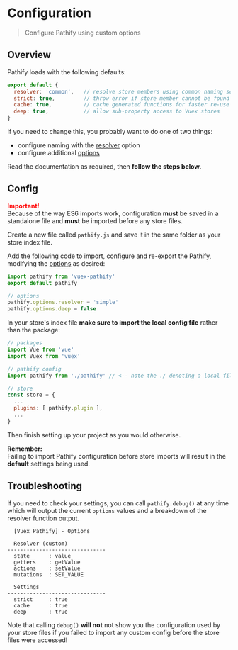 # Configuration

> Configure Pathify using custom options

## Overview

Pathify loads with the following defaults:


```js
export default {
  resolver: 'common',   // resolve store members using common naming scheme
  strict: true,         // throw error if store member cannot be found
  cache: true,          // cache generated functions for faster re-use
  deep: true,           // allow sub-property access to Vuex stores
}
```

If you need to change this, you probably want to do one of two things:

- configure naming with the [resolver](/guide/resolvers) option
- configure additional [options](/guide/options)

Read the documentation as required, then **follow the steps below**.
 
## Config

<p class="tip">
    <strong style="color:red">Important!</strong><br>
    Because of the way ES6 imports work, configuration <strong>must</strong> be saved in a standalone file and <strong>must</strong> be imported before any store files.
</p>

Create a new file called `pathify.js` and save it in the same folder as your store index file.

Add the following code to import, configure and re-export the Pathify, modifying the [options](/guide/options) as desired:

```js
import pathify from 'vuex-pathify'
export default pathify

// options
pathify.options.resolver = 'simple'
pathify.options.deep = false
```

In your store's index file **make sure to import the local config file** rather than the package:

```js
// packages
import Vue from 'vue'
import Vuex from 'vuex'

// pathify config
import pathify from './pathify' // <-- note the ./ denoting a local file

// store
const store = {
  ...
  plugins: [ pathify.plugin ],
  ...
}
```

Then finish setting up your project as you would otherwise.

<p class="tip"><strong>Remember:</strong><br>Failing to import Pathify configuration before store imports will result in the <strong>default</strong> settings being used.</p>

## Troubleshooting

If you need to check your settings, you can call `pathify.debug()` at any time which will output the current `options` values and a breakdown of the resolver function output.

```text
  [Vuex Pathify] - Options

  Resolver (custom)
-------------------------------
  state      : value
  getters    : getValue
  actions    : setValue
  mutations  : SET_VALUE

  Settings
-------------------------------
  strict     : true
  cache      : true
  deep       : true
```

Note that calling `debug()` **will not** not show you the configuration used by your store files if you failed to import any custom config before the store files were accessed!